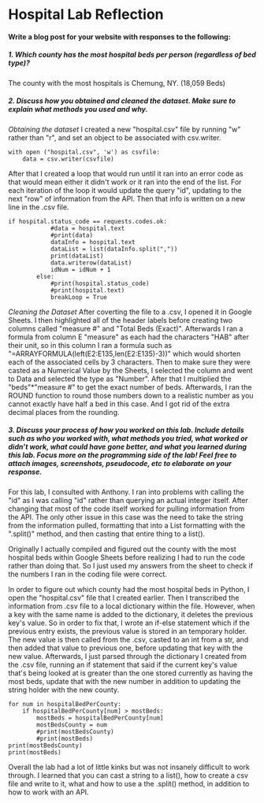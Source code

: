 # Hospital Lab Reflection

#### Write a blog post for your website with responses to the following:

##### 1. Which county has the most hospital beds per person (regardless of bed type)?
The county with the most hospitals is Chemung, NY. (18,059 Beds)

##### 2. Discuss how you obtained and cleaned the dataset. Make sure to explain what methods you used and why.
_Obtaining the dataset_
I created a new "hospital.csv" file by running "w" rather than "r", and set an object to be associated with csv.writer.
~~~
with open ("hospital.csv", 'w') as csvfile:
    data = csv.writer(csvfile)
~~~
After that I created a loop that would run until it ran into an error code as that would mean either it didn't work or it ran into the end of the list. For each iteration of the loop it would update the query "id", updating to the next "row" of information from the API. Then that info is written on a new line in the .csv file.
~~~
if hospital.status_code == requests.codes.ok:
            #data = hospital.text
            #print(data)
            dataInfo = hospital.text
            dataList = list(dataInfo.split(","))
            print(dataList)
            data.writerow(dataList)
            idNum = idNum + 1
        else:
            #print(hospital.status_code)
            #print(hospital.text)
            breakLoop = True
~~~

_Cleaning the Dataset_
After coverting the file to a .csv, I opened it in Google Sheets. I then highlighted all of the header labels before creating two columns called "measure #" and "Total Beds (Exact)". Afterwards I ran a formula from column E "measure" as each had the characters "HAB" after their unit, so in this column I ran a formula such as "=ARRAYFORMULA(left(E2:E135,len(E2:E135)-3))" which would shorten each of the associated cells by 3 characters. Then to make sure they were casted as a Numerical Value by the Sheets, I selected the column and went to Data and selected the type as "Number". After that I multiplied the "beds"*"measure #" to get the exact number of beds. Afterwards, I ran the ROUND function to round those numbers down to a realistic number as you cannot exactly have half a bed in this case. And I got rid of the extra decimal places from the rounding.

##### 3. Discuss your process of how you worked on this lab. Include details such as who you worked with, what methods you tried, what worked or didn’t work, what could have gone better, and what you learned during this lab. Focus more on the programming side of the lab! Feel free to attach images, screenshots, pseudocode, etc to elaborate on your response.
For this lab, I consulted with Anthony. I ran into problems with calling the "id" as I was calling "id" rather than querying an actual integer itself. After changing that most of the code itself worked for pulling information from the API. The only other issue in this case was the need to take the string from the information pulled, formatting that into a List formatting with the ".split()" method, and then casting that entire thing to a list().

Originally I actually compiled and figured out the county with the most hospital beds within Google Sheets before realizing I had to run the code rather than doing that. So I just used my answers from the sheet to check if the numbers I ran in the coding file were correct.

In order to figure out which county had the most hospital beds in Python, I open the "hospital.csv" file that I created earlier. Then I transcribed the information from .csv file to a local dictionary within the file. However, when a key with the same name is added to the dictionary, it deletes the previous key's value. So in order to fix that, I wrote an if-else statement which if the previous entry exists, the previous value is stored in an temporary holder. The new value is then called from the .csv, casted to an int from a str, and then added that value to previous one, before updating that key with the new value. Afterwards, I just parsed through the dictionary I created from the .csv file, running an if statement that said if the current key's value that's being looked at is greater than the one stored currently as having the most beds, update that with the new number in addition to updating the string holder with the new county.
~~~
for num in hospitalBedPerCounty:
    if hospitalBedPerCounty[num] > mostBeds:
        mostBeds = hospitalBedPerCounty[num]
        mostBedsCounty = num
        #print(mostBedsCounty)
        #print(mostBeds)
print(mostBedsCounty)
print(mostBeds)
~~~
Overall the lab had a lot of little kinks but was not insanely difficult to work through. I learned that you can cast a string to a list(), how to create a csv file and write to it, what and how to use a the .split() method, in addition to how to work with an API.
